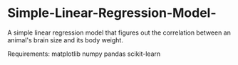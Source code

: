 # Simple-Linear-Regression-Model-
A simple linear regression model that figures out the correlation between an animal's brain size and its body weight.

Requirements:
matplotlib 
numpy
pandas
scikit-learn
